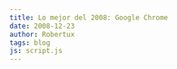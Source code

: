 ```yaml
---
title: Lo mejor del 2008: Google Chrome
date: 2008-12-23
author: Robertux
tags: blog
js: script.js
---
```


